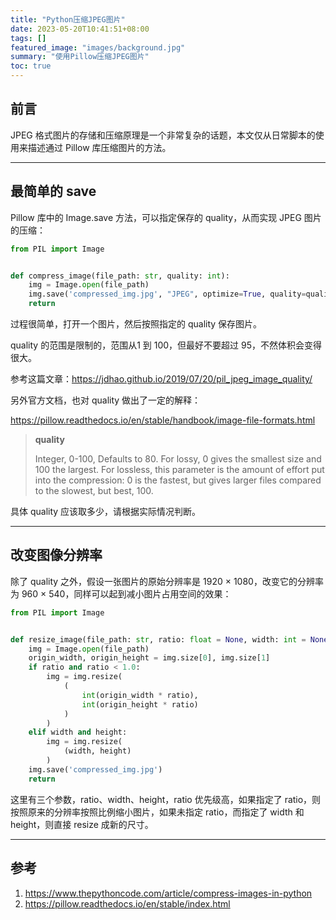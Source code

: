 ```yaml
---
title: "Python压缩JPEG图片"
date: 2023-05-20T10:41:51+08:00
tags: []
featured_image: "images/background.jpg"
summary: "使用Pillow压缩JPEG图片"
toc: true
---
```


## 前言

JPEG 格式图片的存储和压缩原理是一个非常复杂的话题，本文仅从日常脚本的使用来描述通过 Pillow 库压缩图片的方法。

---

## 最简单的 save

Pillow 库中的 Image.save 方法，可以指定保存的 quality，从而实现 JPEG 图片的压缩：

```python
from PIL import Image


def compress_image(file_path: str, quality: int):
    img = Image.open(file_path)
    img.save('compressed_img.jpg', "JPEG", optimize=True, quality=quality)
    return
```

过程很简单，打开一个图片，然后按照指定的 quality 保存图片。

quality 的范围是限制的，范围从1 到 100，但最好不要超过 95，不然体积会变得很大。

参考这篇文章：https://jdhao.github.io/2019/07/20/pil_jpeg_image_quality/

另外官方文档，也对 quality 做出了一定的解释：

https://pillow.readthedocs.io/en/stable/handbook/image-file-formats.html

> **quality**
>
> Integer, 0-100, Defaults to 80. For lossy, 0 gives the smallest size and 100 the largest. For lossless, this parameter is the amount of effort put into the compression: 0 is the fastest, but gives larger files compared to the slowest, but best, 100.

具体 quality 应该取多少，请根据实际情况判断。

---

## 改变图像分辨率

除了 quality 之外，假设一张图片的原始分辨率是 1920 × 1080，改变它的分辨率为 960 × 540，同样可以起到减小图片占用空间的效果：

```python
from PIL import Image


def resize_image(file_path: str, ratio: float = None, width: int = None, height: int = None):
    img = Image.open(file_path)
    origin_width, origin_height = img.size[0], img.size[1]
    if ratio and ratio < 1.0:
        img = img.resize(
            (
                int(origin_width * ratio),
                int(origin_height * ratio)
            )
        )
    elif width and height:
        img = img.resize(
            (width, height)
        )
    img.save('compressed_img.jpg')
    return
```

这里有三个参数，ratio、width、height，ratio 优先级高，如果指定了 ratio，则按照原来的分辨率按照比例缩小图片，如果未指定 ratio，而指定了 width 和 height，则直接 resize 成新的尺寸。

---

## 参考

1. https://www.thepythoncode.com/article/compress-images-in-python
2. https://pillow.readthedocs.io/en/stable/index.html
